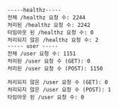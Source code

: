 
    -----healthz-----
    전체 /healthz 요청 수: 2244
    처리된 /healthz 요청 수: 2242
    타임아웃 된 /healthz 요청 수: 0
    처리되지 않은 /healthz 요청 수: 2
    ----- user -----
    전체 /user 요청 수: 1151
    처리된 /user 요청 수 (GET): 0
    처리된 /user 요청 수 (POST): 1150
    
    처리되지 않은 /user 요청 수 (GET): 0
    처리되지 않은 /user 요청 수 (POST): 1
    타임아웃 된 /user 요청 수: 0
    
